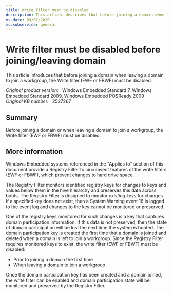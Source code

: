 ```yaml
---
title: Write filter must be disabled
description: This article describes that before joining a domain when leaving a domain to join a workgroup, the Write filter must be disabled.
ms.date: 09/07/2020
ms.subservice: general
---
```

# Write filter must be disabled before joining/leaving domain

This article introduces that before joining a domain when leaving a domain to join a workgroup, the Write filter (EWF or FBWF) must be disabled.

_Original product version:_ &nbsp; Windows Embedded Standard 7, Windows Embedded Standard 2009, Windows Embedded POSReady 2009  
_Original KB number:_ &nbsp; 2527267

## Summary

Before joining a domain or when leaving a domain to join a workgroup, the Write filter (EWF or FBWF) must be disabled.

## More information

Windows Embedded systems referenced in the "Applies to" section of this document provide a Registry Filter to circumvent features of the write filters (EWF or FBWF), which prevent changes to hard drive space.

The Registry Filter monitors identified registry keys for changes to keys and values below them in the hive hierarchy and preserves this data across boots. The Registry Filter is designed to monitor *existing keys* for changes. If a specified key does not exist, then a System Warning event 16 is logged to the event log and changes to the key cannot be monitored or preserved.

One of the registry keys monitored for such changes is a key that captures domain participation information. If this data is not preserved, then the state of domain participation will be lost the next time the system is booted. The domain participation key is created the first time that a domain is joined and deleted when a domain is left to join a workgroup. Since the Registry Filter requires monitored keys to exist, the write filter (EWF or FBWF) must be disabled:

- Prior to joining a domain the first time
- When leaving a domain to join a workgroup

Once the domain participation key has been created and a domain joined, the write filter can be enabled and domain participation state will be monitored and preserved by the Registry Filter.

